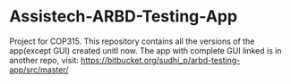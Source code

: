 # Assistech-ARBD-Testing-App
Project for COP315.
This repository contains all the versions of the app(except GUI) created unitl now.
The app with complete GUI linked is in another repo, visit: https://bitbucket.org/sudhi_p/arbd-testing-app/src/master/
